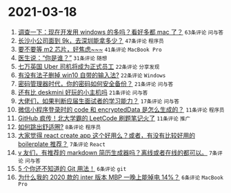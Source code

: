# 2021-03-18

1. [调查一下：现在开发用 windows 的多吗？看好多都 mac 了？](https://www.v2ex.com/t/762674) `63条评论` `问与答`
1. [长沙小公司面到 9k，去深圳能拿多少？](https://www.v2ex.com/t/762681) `47条评论` `程序员`
1. [要不要等 m2 芯片，好焦虑~~~](https://www.v2ex.com/t/762693) `41条评论` `MacBook Pro`
1. [医生说：“你是谁？”](https://www.v2ex.com/t/762659) `31条评论` `随想`
1. [七万英国 Uber 司机将成为正式员工](https://www.v2ex.com/t/762671) `22条评论` `分享发现`
1. [有没有法子删掉 win10 自带的输入法?](https://www.v2ex.com/t/762662) `22条评论` `Windows`
1. [密码管理器时代，你的密码如何安全备份？](https://www.v2ex.com/t/762689) `21条评论` `问与答`
1. [还有比 deskmini 好玩的小主机吗](https://www.v2ex.com/t/762666) `21条评论` `问与答`
1. [大佬们，如果判断应届生面试者的学习能力？](https://www.v2ex.com/t/762661) `17条评论` `问与答`
1. [微信小程序登录时的 code 和 encryptedData 是怎么生成的？](https://www.v2ex.com/t/762685) `11条评论` `程序员`
1. [GitHub 疯传！北大学霸的 LeetCode 刷题笔记火了](https://www.v2ex.com/t/762677) `11条评论` `推广`
1. [如何跳出舒适圈?](https://www.v2ex.com/t/762692) `8条评论` `程序员`
1. [大家觉得 react create app 这个好用么？或者，有没有比较好用的 boilerplate 推荐？](https://www.v2ex.com/t/762694) `7条评论` `React`
1. [v 友们，有推荐的 markdown 简历生成器吗？离线或者在线的都可以。](https://www.v2ex.com/t/762663) `7条评论` `问与答`
1. [5 个你还不知道的 Git 用法！](https://www.v2ex.com/t/762683) `6条评论` `git`
1. [为什么我的 2020 款的 inter 版本 MBP 一晚上能掉电 14%？](https://www.v2ex.com/t/762673) `6条评论` `MacBook Pro`
